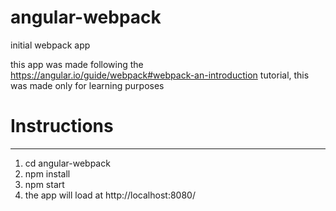 # angular-webpack

initial webpack app

this app was made following the https://angular.io/guide/webpack#webpack-an-introduction tutorial, this was made only for learning purposes

# Instructions
______________
1. cd angular-webpack
2. npm install
3. npm start
4. the app will load at http://localhost:8080/
